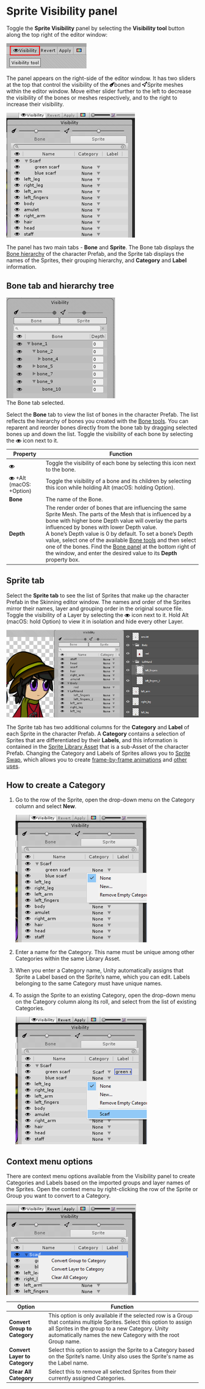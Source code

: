 # Sprite Visibility panel

Toggle the __Sprite Visibility__ panel by selecting the __Visibility tool__ button along the top right of the editor window:

![](images/Highlighted_Visibility_icon.png)

The panel appears on the right-side of the editor window. It has two sliders at the top that control the visibility of the ![](images/bone_icon.png)bones and ![](images/mesh_icon.png)Sprite meshes within the editor window. Move either slider further to the left to decrease the visibility of the bones or meshes respectively, and to the right to increase their visibility.

![](images/image_3.png)

The panel has two main tabs - __Bone__ and __Sprite__.  The Bone tab displays the [Bone hierarchy](#bone-tab-and-hierarchy-tree) of the character Prefab, and the Sprite tab displays the names of the Sprites, their grouping hierarchy, and __Category__ and __Label__ information.

## Bone tab and hierarchy tree

![](images/bone_tree.PNG)<br/>The Bone tab selected.

Select the __Bone__ tab to view the list of bones in the character Prefab. The list reflects the hierarchy of bones you created with the [Bone tools](SkinEdToolsShortcuts.html#bone-tools). You can reparent and reorder bones directly from the bone tab by dragging selected bones up and down the list. Toggle the visibility of each bone by selecting the ![](images/visibility_icon.png) icon next to it.

| Property                        | Function                                                     |
| ------------------------------- | ------------------------------------------------------------ |
| ![](images/visibility_icon.png) | Toggle the visibility of each bone by selecting this icon next to the bone. |
| ![](images/visibility_icon.png) +Alt (macOS: +Option) | Toggle the visibility of a bone and its children by selecting this icon while holding Alt (macOS: holding Option). |
| __Bone__                        | The name of the Bone.                                        |
| __Depth__                       | The render order of bones that are influencing the same Sprite Mesh. The parts of the Mesh that is influenced by a bone with higher bone Depth value will overlay the parts influenced by bones with lower Depth value. <br/>A bone’s Depth value is 0 by default. To set a bone’s Depth value, select one of the available [Bone tools](SkinEdToolsShortcuts.html#bone-tools) and then select one of the bones. Find the [Bone panel](SkinEdToolsShortcuts.html#bone-panel) at the bottom right of the window, and enter the desired value to its __Depth__ property box. |

## Sprite tab

Select the __Sprite tab__ to see the list of Sprites that make up the character Prefab in the Skinning editor window. The names  and order of the Sprites mirror their names, layer and grouping order in the original source file.  Toggle the visibility of a Layer by selecting the ![](images/visibility_icon.png) icon next to it. Hold Alt (macOS: hold Option) to view it in isolation and hide every other Layer.

![](images/SpriteTab_order.png)

The Sprite tab has two additional columns for the __Category__ and __Label__ of each Sprite in the character Prefab. A __Category__ contains a selection of Sprites that are differentiated by their __Labels__, and this information is contained in the [Sprite Library Asset](SLAsset.md) that is a sub-Asset of the character Prefab. Changing the Category and Labels of Sprites allows you to [Sprite Swap](SLASwap.md),  which allows you to create [frame-by-frame animations](FFanimation.md) and [other uses](Examples.md).

## How to create a Category

1. Go to the row of the Sprite, open the drop-down menu on the Category column and select __New__.

   ![](images/image_4.png)



2. Enter a name for the Category. This name must be unique among other Categories within the same Library Asset.

3. When you enter a Category name, Unity automatically assigns that Sprite a Label based on the Sprite’s name, which you can edit. Labels belonging to the same Category must have unique names.

4. To assign the Sprite to an existing Category, open the drop-down menu on the Category column along its roll, and select from the list of existing Categories.

   ![](images/image_5.png)



## Context menu options

There are context menu options available from the Visibility panel to create Categories and Labels based on the imported groups and layer names of the Sprites. Open the context menu by right-clicking the row of the Sprite or Group you want to convert to a Category.

![](images/image_6.png)



| Option                        | Function                                                     |
| ----------------------------- | ------------------------------------------------------------ |
| __Convert Group to Category__ | This option is only available if the selected row is a Group that contains multiple Sprites. Select this option to assign all Sprites in the group to a new Category. Unity automatically names the new Category with the root Group name. |
| __Convert Layer to Category__ | Select this option to assign the Sprite to a Category based on the Sprite’s name. Unity also uses the Sprite's name as the Label name. |
| __Clear All Category__        | Select this to remove all selected Sprites from their currently assigned Categories. |
